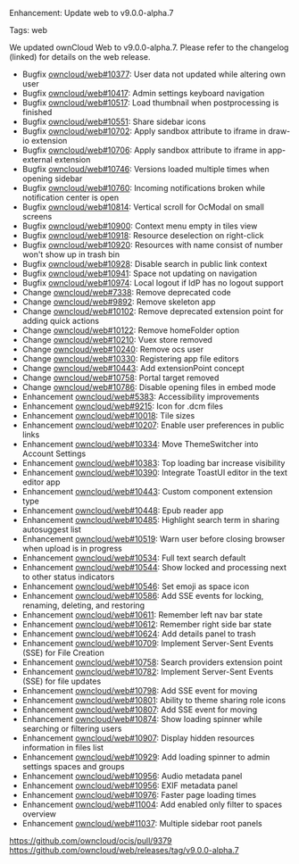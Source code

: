 Enhancement: Update web to v9.0.0-alpha.7

Tags: web

We updated ownCloud Web to v9.0.0-alpha.7. Please refer to the changelog (linked) for details on the web release.

* Bugfix [owncloud/web#10377](https://github.com/owncloud/web/pull/10377): User data not updated while altering own user
* Bugfix [owncloud/web#10417](https://github.com/owncloud/web/pull/10417): Admin settings keyboard navigation
* Bugfix [owncloud/web#10517](https://github.com/owncloud/web/pull/10517): Load thumbnail when postprocessing is finished
* Bugfix [owncloud/web#10551](https://github.com/owncloud/web/pull/10551): Share sidebar icons
* Bugfix [owncloud/web#10702](https://github.com/owncloud/web/pull/10702): Apply sandbox attribute to iframe in draw-io extension
* Bugfix [owncloud/web#10706](https://github.com/owncloud/web/pull/10706): Apply sandbox attribute to iframe in app-external extension
* Bugfix [owncloud/web#10746](https://github.com/owncloud/web/pull/10746): Versions loaded multiple times when opening sidebar
* Bugfix [owncloud/web#10760](https://github.com/owncloud/web/pull/10760): Incoming notifications broken while notification center is open
* Bugfix [owncloud/web#10814](https://github.com/owncloud/web/issues/10814): Vertical scroll for OcModal on small screens
* Bugfix [owncloud/web#10900](https://github.com/owncloud/web/pull/10900): Context menu empty in tiles view
* Bugfix [owncloud/web#10918](https://github.com/owncloud/web/issues/10918): Resource deselection on right-click
* Bugfix [owncloud/web#10920](https://github.com/owncloud/web/pull/10920): Resources with name consist of number won't show up in trash bin
* Bugfix [owncloud/web#10928](https://github.com/owncloud/web/pull/10928): Disable search in public link context
* Bugfix [owncloud/web#10941](https://github.com/owncloud/web/issues/10941): Space not updating on navigation
* Bugfix [owncloud/web#10974](https://github.com/owncloud/web/pull/10974): Local logout if IdP has no logout support
* Change [owncloud/web#7338](https://github.com/owncloud/web/issues/7338): Remove deprecated code
* Change [owncloud/web#9892](https://github.com/owncloud/web/issues/9892): Remove skeleton app
* Change [owncloud/web#10102](https://github.com/owncloud/web/pull/10102): Remove deprecated extension point for adding quick actions
* Change [owncloud/web#10122](https://github.com/owncloud/web/pull/10122): Remove homeFolder option
* Change [owncloud/web#10210](https://github.com/owncloud/web/issues/10210): Vuex store removed
* Change [owncloud/web#10240](https://github.com/owncloud/web/pull/10240): Remove ocs user
* Change [owncloud/web#10330](https://github.com/owncloud/web/pull/10330): Registering app file editors
* Change [owncloud/web#10443](https://github.com/owncloud/web/pull/10443): Add extensionPoint concept
* Change [owncloud/web#10758](https://github.com/owncloud/web/pull/10758): Portal target removed
* Change [owncloud/web#10786](https://github.com/owncloud/web/pull/10786): Disable opening files in embed mode
* Enhancement [owncloud/web#5383](https://github.com/owncloud/web/issues/5383): Accessibility improvements
* Enhancement [owncloud/web#9215](https://github.com/owncloud/web/issues/9215): Icon for .dcm files
* Enhancement [owncloud/web#10018](https://github.com/owncloud/web/issues/10018): Tile sizes
* Enhancement [owncloud/web#10207](https://github.com/owncloud/web/pull/10207): Enable user preferences in public links
* Enhancement [owncloud/web#10334](https://github.com/owncloud/web/pull/10334): Move ThemeSwitcher into Account Settings
* Enhancement [owncloud/web#10383](https://github.com/owncloud/web/issues/10383): Top loading bar increase visibility
* Enhancement [owncloud/web#10390](https://github.com/owncloud/web/pull/10390): Integrate ToastUI editor in the text editor app
* Enhancement [owncloud/web#10443](https://github.com/owncloud/web/pull/10443): Custom component extension type
* Enhancement [owncloud/web#10448](https://github.com/owncloud/web/pull/10448): Epub reader app
* Enhancement [owncloud/web#10485](https://github.com/owncloud/web/pull/10485): Highlight search term in sharing autosuggest list
* Enhancement [owncloud/web#10519](https://github.com/owncloud/web/pull/10519): Warn user before closing browser when upload is in progress
* Enhancement [owncloud/web#10534](https://github.com/owncloud/web/issues/10534): Full text search default
* Enhancement [owncloud/web#10544](https://github.com/owncloud/web/pull/10544): Show locked and processing next to other status indicators
* Enhancement [owncloud/web#10546](https://github.com/owncloud/web/pull/10546): Set emoji as space icon
* Enhancement [owncloud/web#10586](https://github.com/owncloud/web/pull/10586): Add SSE events for locking, renaming, deleting, and restoring
* Enhancement [owncloud/web#10611](https://github.com/owncloud/web/pull/10611): Remember left nav bar state
* Enhancement [owncloud/web#10612](https://github.com/owncloud/web/pull/10612): Remember right side bar state
* Enhancement [owncloud/web#10624](https://github.com/owncloud/web/pull/10624): Add details panel to trash
* Enhancement [owncloud/web#10709](https://github.com/owncloud/web/pull/10709): Implement Server-Sent Events (SSE) for File Creation
* Enhancement [owncloud/web#10758](https://github.com/owncloud/web/pull/10758): Search providers extension point
* Enhancement [owncloud/web#10782](https://github.com/owncloud/web/pull/10782): Implement Server-Sent Events (SSE) for file updates
* Enhancement [owncloud/web#10798](https://github.com/owncloud/web/pull/10798): Add SSE event for moving
* Enhancement [owncloud/web#10801](https://github.com/owncloud/web/pull/10801): Ability to theme sharing role icons
* Enhancement [owncloud/web#10807](https://github.com/owncloud/web/pull/10807): Add SSE event for moving
* Enhancement [owncloud/web#10874](https://github.com/owncloud/web/pull/10874): Show loading spinner while searching or filtering users
* Enhancement [owncloud/web#10907](https://github.com/owncloud/web/pull/10907): Display hidden resources information in files list
* Enhancement [owncloud/web#10929](https://github.com/owncloud/web/pull/10929): Add loading spinner to admin settings spaces and groups
* Enhancement [owncloud/web#10956](https://github.com/owncloud/web/pull/10956): Audio metadata panel
* Enhancement [owncloud/web#10956](https://github.com/owncloud/web/pull/10956): EXIF metadata panel
* Enhancement [owncloud/web#10976](https://github.com/owncloud/web/pull/10976): Faster page loading times
* Enhancement [owncloud/web#11004](https://github.com/owncloud/web/pull/11004): Add enabled only filter to spaces overview
* Enhancement [owncloud/web#11037](https://github.com/owncloud/web/pull/11037): Multiple sidebar root panels

https://github.com/owncloud/ocis/pull/9379
https://github.com/owncloud/web/releases/tag/v9.0.0-alpha.7
